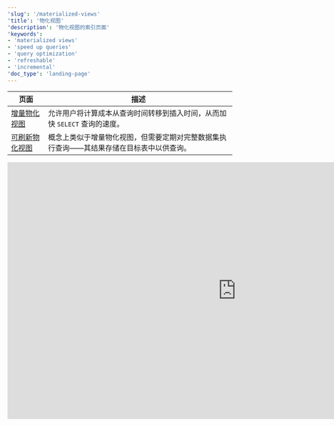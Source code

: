 ```yaml
---
'slug': '/materialized-views'
'title': '物化视图'
'description': '物化视图的索引页面'
'keywords':
- 'materialized views'
- 'speed up queries'
- 'query optimization'
- 'refreshable'
- 'incremental'
'doc_type': 'landing-page'
---
```


| 页面                                                                                      | 描述                                                                                                                                                                                            |
|-------------------------------------------------------------------------------------------|-----------------------------------------------------------------------------------------------------------------------------------------------------------------------------------------------|
| [增量物化视图](/materialized-view/incremental-materialized-view) | 允许用户将计算成本从查询时间转移到插入时间，从而加快 `SELECT` 查询的速度。                                                                                                                       |
| [可刷新物化视图](/materialized-view/refreshable-materialized-view) | 概念上类似于增量物化视图，但需要定期对完整数据集执行查询——其结果存储在目标表中以供查询。                                                                                                    |

<iframe width="1024" height="576" src="https://www.youtube.com/embed/-A3EtQgDn_0?si=TBiN_E80BKZ0DPpd" title="YouTube 视频播放器" frameborder="0" allow="accelerometer; autoplay; clipboard-write; encrypted-media; gyroscope; picture-in-picture; web-share" referrerpolicy="strict-origin-when-cross-origin" allowfullscreen></iframe>
